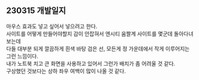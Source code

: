 ## 230315 개발일지

마우스 효과도 넣고 싶어서 넣으려고 한다.  
사이트를 어떻게 만들어야할지 감이 안잡혀서 엔시티 움짤계 사이트를 몇군데 돌아다녀보는데  
다들 대부분 되게 깔끔하게 흰색 바탕 검은 선, 모든게 정 가운데에서 작게 이루어지는 그런 느낌이다.  
내가 노트북 치고 큰 화면을 사용하고 있어서 그런가 배치가 좀 어려울 것 같다.  
구상했던 것보다는 상하 좌우 여백이 많이 나올 것 같다.
